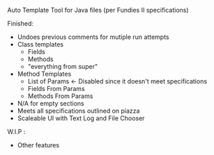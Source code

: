 Auto Template Tool for Java files (per Fundies II specifications)

Finished:
- Undoes previous comments for mutiple run attempts
- Class templates
	* Fields
	* Methods
	* "everything from super"
- Method Templates
	* List of Params <- Disabled since it doesn't meet specifications
	* Fields From Params
	* Methods From Params
- N/A for empty sections
- Meets all specifications outlined on piazza
- Scaleable UI with Text Log and File Chooser

W.I.P :
- Other features
